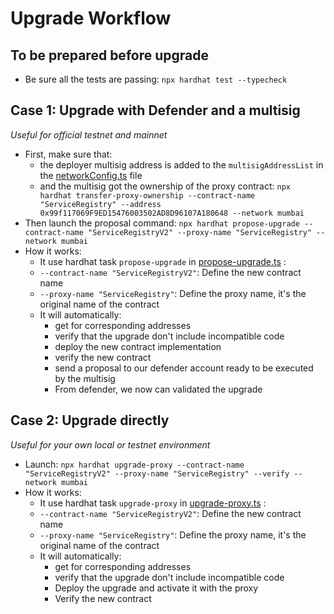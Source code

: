 # Upgrade Workflow

## To be prepared before upgrade

- Be sure all the tests are passing: `npx hardhat test --typecheck`

## Case 1: Upgrade with Defender and a multisig

_Useful for official testnet and mainnet_

- First, make sure that:
  - the deployer multisig address is added to the `multisigAddressList` in the [networkConfig.ts](./../networkConfig.ts) file
  - and the multisig got the ownership of the proxy contract: `npx hardhat transfer-proxy-ownership --contract-name "ServiceRegistry" --address 0x99f117069F9ED15476003502AD8D96107A180648 --network mumbai`
- Then launch the proposal command: `npx hardhat propose-upgrade --contract-name "ServiceRegistryV2" --proxy-name "ServiceRegistry" --network mumbai`
- How it works:
  - It use hardhat task `propose-upgrade` in [propose-upgrade.ts](./../scripts/tasks/deploy/prepare-upgrade.ts) :
  - `--contract-name "ServiceRegistryV2"`: Define the new contract name
  - `--proxy-name "ServiceRegistry"`: Define the proxy name, it's the original name of the contract
  - It will automatically:
    - get for corresponding addresses
    - verify that the upgrade don't include incompatible code
    - deploy the new contract implementation
    - verify the new contract
    - send a proposal to our defender account ready to be executed by the multisig
    - From defender, we now can validated the upgrade

## Case 2: Upgrade directly

_Useful for your own local or testnet environment_

- Launch: `npx hardhat upgrade-proxy --contract-name "ServiceRegistryV2" --proxy-name "ServiceRegistry" --verify --network mumbai`
- How it works:
  - It use hardhat task `upgrade-proxy` in [upgrade-proxy.ts](./../scripts/tasks/deploy/upgrade-proxy.ts) :
  - `--contract-name "ServiceRegistryV2"`: Define the new contract name
  - `--proxy-name "ServiceRegistry"`: Define the proxy name, it's the original name of the contract
  - It will automatically:
    - get for corresponding addresses
    - verify that the upgrade don't include incompatible code
    - Deploy the upgrade and activate it with the proxy
    - Verify the new contract
